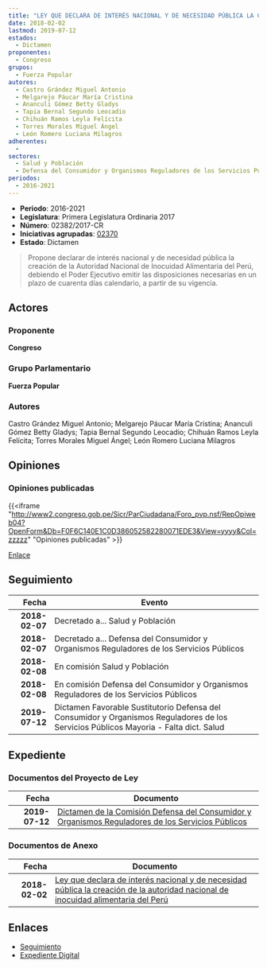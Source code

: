 ```yaml
---
title: "LEY QUE DECLARA DE INTERÉS NACIONAL Y DE NECESIDAD PÚBLICA LA CREACIÓN DE LA AUTORIDAD NACIONAL DE INOCUIDAD ALIMENTARIA DEL PERÚ"
date: 2018-02-02
lastmod: 2019-07-12
estados: 
  - Dictamen
proponentes: 
  - Congreso
grupos: 
  - Fuerza Popular
autores: 
  - Castro Grández Miguel Antonio
  - Melgarejo Páucar María Cristina
  - Ananculi Gómez Betty Gladys
  - Tapia Bernal Segundo Leocadio
  - Chihuán Ramos Leyla Felícita
  - Torres Morales Miguel Ángel
  - León Romero Luciana Milagros
adherentes: 
  - 
sectores: 
  - Salud y Población
  - Defensa del Consumidor y Organismos Reguladores de los Servicios Públicos
periodos: 
  - 2016-2021
---
```


- **Periodo**: 2016-2021
- **Legislatura**: Primera Legislatura Ordinaria 2017
- **Número**: 02382/2017-CR
- **Iniciativas agrupadas**: [02370](../../02300/02370)
- **Estado**: Dictamen

> Propone declarar de interés nacional y de necesidad pública la creación de la Autoridad Nacional de Inocuidad Alimentaria del Perú, debiendo el Poder Ejecutivo emitir las disposiciones necesarias en un plazo de cuarenta días calendario, a partir de su vigencia.


## Actores

### Proponente

**Congreso**

### Grupo Parlamentario

**Fuerza Popular**

### Autores

Castro Grández Miguel Antonio; Melgarejo Páucar María Cristina; Ananculi Gómez Betty Gladys; Tapia Bernal Segundo Leocadio; Chihuán Ramos Leyla Felícita; Torres Morales Miguel Ángel; León Romero Luciana Milagros


## Opiniones

### Opiniones publicadas

{{<iframe "http://www2.congreso.gob.pe/Sicr/ParCiudadana/Foro_pvp.nsf/RepOpiweb04?OpenForm&Db=F0F6C140E1C0D386052582280071EDE3&View=yyyy&Col=zzzzz" "Opiniones publicadas" >}}

[Enlace](http://www2.congreso.gob.pe/Sicr/ParCiudadana/Foro_pvp.nsf/RepOpiweb04?OpenForm&Db=F0F6C140E1C0D386052582280071EDE3&View=yyyy&Col=zzzzz)

## Seguimiento

| Fecha | Evento |
|------:|--------|
| **2018-02-07** | Decretado a... Salud y Población|
| **2018-02-07** | Decretado a... Defensa del Consumidor y Organismos Reguladores de los Servicios Públicos|
| **2018-02-08** | En comisión Salud y Población|
| **2018-02-08** | En comisión Defensa del Consumidor y Organismos Reguladores de los Servicios Públicos|
| **2019-07-12** | Dictamen Favorable Sustitutorio Defensa del Consumidor y Organismos Reguladores de los Servicios Públicos Mayoria - Falta dict. Salud|


## Expediente


### Documentos del Proyecto de Ley

| Fecha | Documento |
|------:|--------|
| **2019-07-12** | [Dictamen de la Comisión Defensa del Consumidor y Organismos Reguladores de los Servicios Públicos](http://www.leyes.congreso.gob.pe/Documentos/2016_2021/Dictamenes/Proyectos_de_Ley/01856DC06MAY20190712.pdf) |

### Documentos de Anexo

| Fecha | Documento |
|------:|--------|
| **2018-02-02** | [Ley que declara de interés nacional y de necesidad pública la creación de la autoridad nacional de inocuidad alimentaria del Perú](http://www.leyes.congreso.gob.pe/Documentos/2016_2021/Proyectos_de_Ley_y_de_Resoluciones_Legislativas/PL0238120180202.pdf) |

## Enlaces 

- [Seguimiento](http://www2.congreso.gob.pe/Sicr/TraDocEstProc/CLProLey2016.nsf/f7fff46988ca05b1052578e100829cc7/37c5d65f7fbddb9d05258228006a360f?OpenDocument)
- [Expediente Digital](http://www2.congreso.gob.pe/Sicr/TraDocEstProc/CLProLey2016.nsf/f7fff46988ca05b1052578e100829cc7/37c5d65f7fbddb9d05258228006a360f?OpenDocument&Click=05257FB7005EB655.eb71d0cf91d8294e05256cdf006b5706/$Body/0.1C6C)
